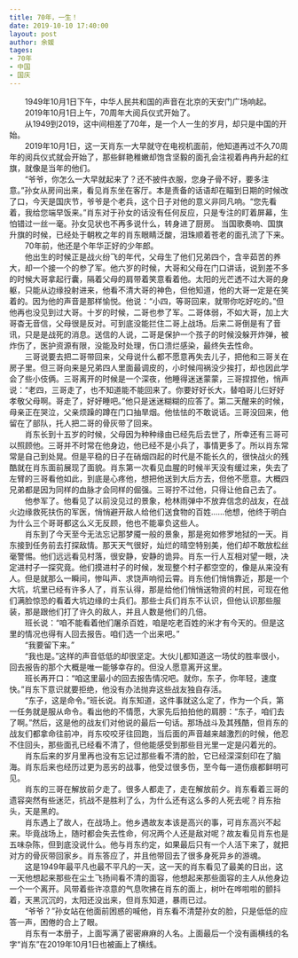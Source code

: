```yaml
---
title: 70年，一生！
date: 2019-10-10 17:40:00
layout: post
author: 余媛
tages:
- 70年
- 中国
- 国庆
---
```

  &emsp;&emsp;1949年10月1日下午，中华人民共和国的声音在北京的天安门广场响起。  
  &emsp;&emsp;2019年10月1日上午，70周年大阅兵仪式开始了。  
  &emsp;&emsp;从1949到2019，这中间相差了70年，是一个人一生的岁月，却只是中国的开始。  
  &emsp;&emsp;2019年10月1日，这一天肖东一大早就守在电视机面前，他知道再过不久70周年的阅兵仪式就会开始了，那些鲜艳稚嫩却饱含坚毅的面孔会注视着冉冉升起的红旗，就像是当年的他们。  
  &emsp;&emsp;“爷爷，你怎么一大早就起来了？还不披件衣服，您身子骨不好，要多注意。”孙女从房间出来，看见肖东坐在客厅。本是责备的话语却在瞄到日期的时候改了口，今天是国庆节，爷爷是个老兵，这个日子对他的意义非同凡响。“您先看着，我给您端早饭来。”肖东对于孙女的话没有任何反应，只是专注的盯着屏幕，生怕错过一丝一毫。孙女见状也不再多说什么，转身进了厨房。
  当国歌奏响、国旗升旗的时候，已经处于朝枚之年的肖东眼睛泛酸，泪珠顺着苍老的面孔流了下来。  
  &emsp;&emsp;70年前，他还是个年华正好的少年郎。  
  &emsp;&emsp;他出生的时候正是战火纷飞的年代，父母生了他们兄弟四个，含辛茹苦的养大，却一个接一个的参了军。他六岁的时候，大哥和父母在门口讲话，说到差不多的时候大哥拿起行囊，隔着父母的肩带着笑意看着他。太阳的光芒透不过大哥的身躯，只能从边缘投射进来，他看不清大哥的神色，但他知道，他的大哥一定是在笑着的。因为他的声音是那样愉悦。他说：“小四，等哥回来，就带你吃好吃的。”但他再也没见到过大哥。十岁的时候，二哥也参了军。二哥体弱，不如大哥，加上大哥杳无音信，父母很是反对。可到底没能拦住二哥上战场。后来二哥倒是有了音讯，只是是战死的消息。送信的人说，二哥是保护一个孩子的时候没躲开炸弹，被炸伤了，医护资源有限，没能及时处理，伤口溃烂感染，最终失去性命。  
  &emsp;&emsp;三哥说要去把二哥带回来，父母说什么都不愿意再失去儿子，把他和三哥关在房子里。但三哥向来是兄弟四人里面最调皮的，小时候闯祸没少挨打，却也因此学会了些小伎俩。三哥离开的时候是一个深夜，他睡得迷迷蒙蒙，三哥捏捏他，悄声说：“老四，三哥走了，也不知道能不能回来了。你要好好长大，替咱哥儿仨好好孝敬父母啊。哥走了，好好睡吧。”他只是迷迷糊糊的应答了。第二天醒来的时候，母亲正在哭泣，父亲烦躁的蹲在门口抽旱烟。他怯怯的不敢说话。三哥没回来，他留在了部队，托人把二哥的骨灰带了回来。  
  &emsp;&emsp;肖东长到十五岁的时候，父母因为种种缘由已经先后去世了，所幸还有三哥可以照顾他。三哥并不时常在他身边，他已经不是小兵了，事情更多了。所以肖东常常是自己到处晃。但是平稳的日子在硝烟四起的时代是不能长久的，很快战火的残酷就在肖东面前展现了面貌。肖东第一次看见血腥的时候半天没有缓过来，失去了左臂的三哥看他如此，到底是心疼他，想把他送到大后方去，但他不愿意。大概四兄弟都是因为同样的血脉才会同样的倔强。三哥拧不过他，只得让他自己去了。  
  &emsp;&emsp;他参军了。他看见了以前没见过的景象，枪林雨弹中不放弃信念的战友，在战火边缘救死扶伤的军医，悄悄避开敌人给他们送食物的百姓……他想，他终于明白为什么三个哥哥都这么义无反顾，他也不能辜负这些人。  
  &emsp;&emsp;肖东到了今天至今无法忘记那梦魇一般的景象，那是宛如修罗地狱的一天。肖东接到任务前去打探敌情。那天天气很好，灿烂的晴空特别美，他们却不敢放松丝毫警惕。他们远远看见村落，很安静，安静的诡异。肖东一行人互相对望一眼，决定进村子一探究竟。他们摸进村子的时候，发现整个村子都空空的，像是从来没有人。但是就那么一瞬间，惨叫声、求饶声响彻云霄。肖东他们悄悄靠近，那是一个大坑，坑里已经有许多人了，肖东认得，那是给他们悄悄送物资的村民，可现在他们满脸惊恐的看着大坑边缘的士兵们。那些士兵们肖东不认识，但他认识那些服装，那是跟他们打了许久的敌人，并且人数是他们的几倍。  
  &emsp;&emsp;班长说：“咱不能看着他们屠杀百姓，咱是吃老百姓的米才有今天的。但是这里的情况也得有人回去报告。咱们选一个出来吧。”  
&emsp;&emsp;“我要留下来。”  
   &emsp;&emsp;“我也是。”这样的声音低低的却很坚定。大伙儿都知道这一场仗的胜率很小，回去报告的那个大概是唯一能够幸存的。但没人愿意离开这里。  
   &emsp;&emsp;班长再开口：“咱这里最小的回去报告情况吧。就你，东子，你年轻，速度快。”肖东下意识就要拒绝，他没有办法抛弃这些战友独自存活。   
&emsp;&emsp;“东子，这是命令。”班长说。肖东知道，这件事就这么定了，作为一个兵，第一任务就是服从命令。看出他的不情愿，大家先后拍拍他的肩膀：“东子，咱们去了啊。”然后，这是他的战友们对他说的最后一句话。那场战斗及其残酷，但肖东的战友们都拿命往前冲，肖东咬咬牙往回跑，当后面的声音越来越激烈的时候，他忍不住回头，那些面孔已经看不清了，但他能感受到那些目光里一定是闪着光的。  
&emsp;&emsp;肖东后来的岁月里再也没有忘记过那些看不清的脸，它已经深深刻印在了脑海。肖东后来也经历过更为恶劣的战事，他受过很多伤，至今每一道伤痕都鲜明可见。  
&emsp;&emsp;肖东的三哥在解放前夕走了。很多人都走了，走在解放前夕。肖东看着三哥的遗容突然有些迷茫，抗战不是胜利了么，为什么还有这么多的人死去呢？肖东抬头，天是黑的。  
&emsp;&emsp;肖东遇上了故人，在战场上。他乡遇故友本该是高兴的事，可肖东高兴不起来。毕竟战场上，随时都会失去性命，何况两个人还是敌对呢？故友看见肖东也是五味杂陈，但到底没说什么。他与肖东约定，如果最后只有一个人活下来了，就把对方的骨灰带回家乡。肖东答应了，并且他带回去了很多身死异乡的游魂。  
&emsp;&emsp;这是1949年最平凡也最不平凡的一天，这一天的肖东看见了最美的日出，这一天他想起来那些在尘土飞扬间看不清的面容，他想起来那些面容的主人从他身边一个一个离开。风带着些许凉意的气息吹拂在肖东的面上，树叶在哗啦啦的颤抖着，天黑沉沉的，太阳还没出来，但肖东知道，暴雨已过。  
&emsp;&emsp;“爷爷？”孙女站在他面前困惑的喊他，肖东看不清楚孙女的脸，只是低低的应答一声，困倦的合上了眼。  
&emsp;&emsp;肖东有一本册子，上面写满了密密麻麻的人名。上面最后一个没有画横线的名字“肖东”在2019年10月1日也被画上了横线。  
